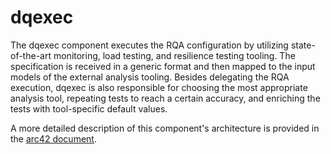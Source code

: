 # dqexec
The dqexec component executes the RQA configuration by utilizing state-of-the-art monitoring, load testing, and resilience testing tooling. The specification is received in a generic format and then mapped to the input models of the external analysis tooling. Besides delegating the RQA execution, dqexec is also responsible for choosing the most appropriate analysis tool, repeating tests to reach a certain accuracy, and enriching the tests with tool-specific default values.

A more detailed description of this component's architecture is provided in the [arc42 document](https://github.com/dqualizer/dqualizer/tree/main/docs/asciidoc). 
